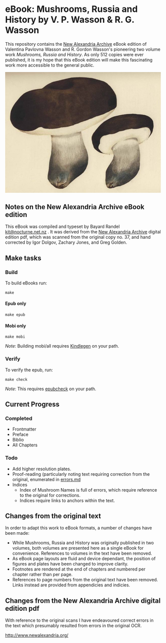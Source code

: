 # eBook: Mushrooms, Russia and History by V. P. Wasson & R. G. Wasson

This repository contains the [New Alexandria Archive](http://www.newalexandria.org/archive/) eBook edition of Valentina Pavlovna Wasson and R. Gordon Wasson's pioneering two volume work *Mushrooms, Russia and History*. As only 512 copies were ever published, it is my hope that this eBook edition will make this fascinating work more accessible to the general public. 

![porcini](src/OEBPS/Images/index-14_1.jpg)

## Notes on the New Alexandria Archive eBook edition

This eBook was compiled and typeset by Bayard Randel <kit@nocturne.net.nz> . It was derived from the [New Alexandria Archive](http://www.newalexandria.org/archive/) digital edition pdf, which was scanned from the original copy no. 37, and hand corrected by Igor Dolgov, Zachary Jones, and Greg Golden.

## Make tasks
### Build
To build eBooks run:

    make

#### Epub only

    make epub

#### Mobi only

    make mobi

*Note*: Building mobi/all requires [Kindlegen](http://www.amazon.com/gp/feature.html?docId=1000765211) on your path.

### Verify
To verify the epub, run:

    make check

*Note*: This requires [epubcheck](https://github.com/idpf/epubcheck) on your path.

## Current Progress

### Completed

* Frontmatter
* Preface
* Biblio
* All Chapters

### Todo

* Add higher resolution plates.
* Proof-reading (particularly noting text requiring correction from the original, enumerated in [errors.md](errors.md)
* Indices
  * Index of Mushroom Names is full of errors, which require reference to the original for corrections.
  * Indices require links to anchors within the text.

## Changes from the original text

In order to adapt this work to eBook formats, a number of changes have been made:

* While Mushrooms, Russia and History was originally published in two volumes, both volumes are presented here as a single eBook for convenience. References to volumes in the text have been removed.
* As eBook page layouts are fluid and device dependant, the position of figures and plates have been changed to improve clarity.
* Footnotes are rendered at the end of chapters and numbered per chapter rather than per page.
* References to page numbers from the original text have been removed. Links instead are provided from appendicies and indicies.

## Changes from the New Alexandria Archive digital edition pdf

With reference to the original scans I have endeavoured correct errors in the text which presumably resulted from errors in the original OCR.

http://www.newalexandria.org/
